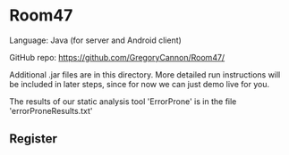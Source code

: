 # Room47 #

Language: Java (for server and Android client)

GitHub repo: https://github.com/GregoryCannon/Room47/

Additional .jar files are in this directory. More detailed run instructions will be included in later steps,
since for now we can just demo live for you.

The results of our static analysis tool 'ErrorProne' is in the file 'errorProneResults.txt'

## Register ##

